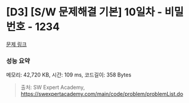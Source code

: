 # [D3] [S/W 문제해결 기본] 10일차 - 비밀번호 - 1234 

[문제 링크](https://swexpertacademy.com/main/code/problem/problemDetail.do?contestProbId=AV14_DEKAJcCFAYD) 

### 성능 요약

메모리: 42,720 KB, 시간: 109 ms, 코드길이: 358 Bytes



> 출처: SW Expert Academy, https://swexpertacademy.com/main/code/problem/problemList.do